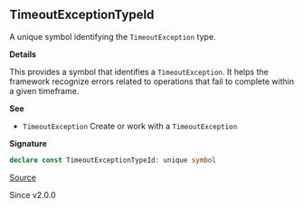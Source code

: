 ## TimeoutExceptionTypeId

A unique symbol identifying the `TimeoutException` type.

**Details**

This provides a symbol that identifies a `TimeoutException`. It helps the
framework recognize errors related to operations that fail to complete within
a given timeframe.

**See**

- `TimeoutException` Create or work with a `TimeoutException`

**Signature**

```ts
declare const TimeoutExceptionTypeId: unique symbol
```

[Source](https://github.com/Effect-TS/effect/tree/main/packages/effect/src/Cause.ts#L209)

Since v2.0.0